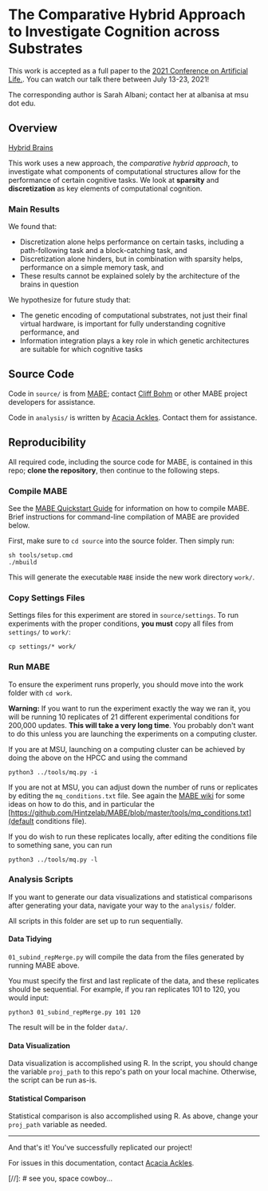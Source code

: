 # The Comparative Hybrid Approach to Investigate Cognition across Substrates

This work is accepted as a full paper to the [2021 Conference on Artificial Life.](https://www.robot100.cz/alife2021/). You can watch our talk there between July 13-23, 2021!

The corresponding author is Sarah Albani; contact her at albanisa at msu dot edu.

## Overview

[Hybrid Brains](https://github.com/alackles/Albani_etal_2021_ALIFE2021/blob/main/figs/Markov_vs_RNN_H.png)

This work uses a new approach, the _comparative hybrid approach_, to investigate what components of computational structures allow for the performance of certain cognitive tasks. We look at **sparsity** and **discretization** as key elements of computational cognition. 

### Main Results

We found that: 

* Discretization alone helps performance on certain tasks, including a path-following task and a block-catching task, and
* Discretization alone hinders, but in combination with sparsity helps, performance on a simple memory task, and
* These results cannot be explained solely by the architecture of the brains in question

We hypothesize for future study that:

* The genetic encoding of computational substrates, not just their final virtual hardware, is important for fully understanding cognitive performance, and
* Information integration plays a key role in which genetic architectures are suitable for which cognitive tasks

## Source Code

Code in `source/` is from [MABE](https://github.com/Hintzelab/MABE); contact [Cliff Bohm](https://github.com/cliff-bohm) or other MABE project developers for assistance.

Code in `analysis/` is written by [Acacia Ackles](https://alackles.github.io/). Contact them for assistance.

## Reproducibility

All required code, including the source code for MABE, is contained in this repo; **clone the repository**, then continue to the following steps.

### Compile MABE

See the [MABE Quickstart Guide](https://github.com/Hintzelab/MABE/wiki/Installation-and-getting-started-with-MABE) for information on how to compile MABE. Brief instructions for command-line compilation of MABE are provided below.

First, make sure to `cd source` into the source folder. Then simply run:

```
sh tools/setup.cmd
./mbuild
```

This will generate the executable `MABE` inside the new work directory `work/`.

### Copy Settings Files

Settings files for this experiment are stored in `source/settings`. To run experiments with the proper conditions, **you must** copy all files from `settings/` to `work/`:

`cp settings/* work/`

### Run MABE

To ensure the experiment runs properly, you should move into the work folder with `cd work`. 

**Warning:** If you want to run the experiment exactly the way we ran it, you will be running 10 replicates of 21 different experimental conditions for 200,000 updates. **This will take a very long time**. You probably don't want to do this unless you are launching the experiments on a computing cluster. 

If you are at MSU, launching on a computing cluster can be achieved by doing the above on the HPCC and using the command

`python3 ../tools/mq.py -i`

If you are not at MSU, you can adjust down the number of runs or replicates by editing the `mq_conditions.txt` file. See again the [MABE wiki](https://github.com/Hintzelab/MABE/wiki/Installation-and-getting-started-with-MABE#generating-settings-files) for some ideas on how to do this, and in particular the [https://github.com/Hintzelab/MABE/blob/master/tools/mq_conditions.txt](default conditions file).

If you do wish to run these replicates locally, after editing the conditions file to something sane, you can run

`python3 ../tools/mq.py -l`

### Analysis Scripts

If you want to generate our data visualizations and statistical comparisons after generating your data, navigate your way to the `analysis/` folder. 

All scripts in this folder are set up to run sequentially. 

#### Data Tidying

`01_subind_repMerge.py` will compile the data from the files generated by running MABE above. 

You must specify the first and last replicate of the data, and these replicates should be sequential. For example, if you ran replicates 101 to 120, you would input:

`python3 01_subind_repMerge.py 101 120`

The result will be in the folder `data/`. 

#### Data Visualization

Data visualization is accomplished using R. In the script, you should change the variable `proj_path` to this repo's path on your local machine. Otherwise, the script can be run as-is. 

#### Statistical Comparison

Statistical comparison is also accomplished using R. As above, change your `proj_path` variable as needed. 

---

And that's it! You've successfully replicated our project!

For issues in this documentation, contact [Acacia Ackles](https://alackles.github.io/).

[//]: # see you, space cowboy...
